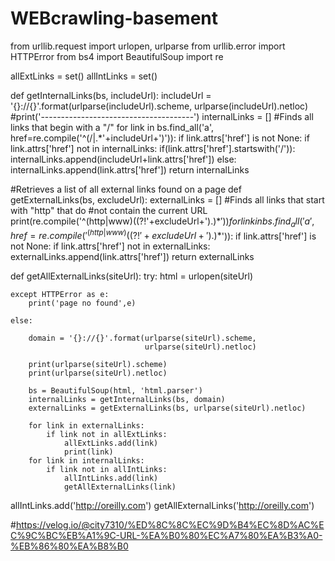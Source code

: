 # WEBcrawling-basement

from urllib.request import urlopen, urlparse
from urllib.error import HTTPError
from bs4 import BeautifulSoup
import re

allExtLinks = set()
allIntLinks = set()


def getInternalLinks(bs, includeUrl):
    includeUrl = '{}://{}'.format(urlparse(includeUrl).scheme, urlparse(includeUrl).netloc)
    #print('--------------------------------------')
    internalLinks = []
    #Finds all links that begin with a "/"
    for link in bs.find_all('a', href=re.compile('^(/|.*'+includeUrl+')')):
        if link.attrs['href'] is not None:
            if link.attrs['href'] not in internalLinks:
                if(link.attrs['href'].startswith('/')):
                    internalLinks.append(includeUrl+link.attrs['href'])
                else:
                    internalLinks.append(link.attrs['href'])
    return internalLinks
        
        
#Retrieves a list of all external links found on a page
def getExternalLinks(bs, excludeUrl):
    externalLinks = []
    #Finds all links that start with "http" that do
    #not contain the current URL
    print(re.compile('^(http|www)((?!'+excludeUrl+').)*$'))
    for link in bs.find_all('a', href=re.compile('^(http|www)((?!'+excludeUrl+').)*$')):
        if link.attrs['href'] is not None:
            if link.attrs['href'] not in externalLinks:
                externalLinks.append(link.attrs['href'])
    return externalLinks

def getAllExternalLinks(siteUrl):
    try:
        html = urlopen(siteUrl)
        
    except HTTPError as e:
        print('page no found',e)
    
    else:
    
        domain = '{}://{}'.format(urlparse(siteUrl).scheme,
                                  urlparse(siteUrl).netloc)
    
        print(urlparse(siteUrl).scheme)
        print(urlparse(siteUrl).netloc)
    
        bs = BeautifulSoup(html, 'html.parser')
        internalLinks = getInternalLinks(bs, domain)
        externalLinks = getExternalLinks(bs, urlparse(siteUrl).netloc)
        
        for link in externalLinks:
            if link not in allExtLinks:
                allExtLinks.add(link)
                print(link)
        for link in internalLinks:
            if link not in allIntLinks:
                allIntLinks.add(link)
                getAllExternalLinks(link)
   
allIntLinks.add('http://oreilly.com')
getAllExternalLinks('http://oreilly.com')

#https://velog.io/@city7310/%ED%8C%8C%EC%9D%B4%EC%8D%AC%EC%9C%BC%EB%A1%9C-URL-%EA%B0%80%EC%A7%80%EA%B3%A0-%EB%86%80%EA%B8%B0
